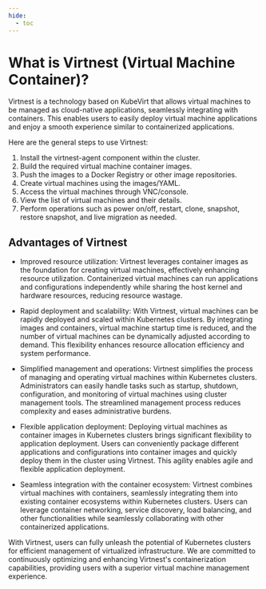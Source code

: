 ```yaml
---
hide:
  - toc
---
```


# What is Virtnest (Virtual Machine Container)?

Virtnest is a technology based on KubeVirt that allows virtual machines to be managed as
cloud-native applications, seamlessly integrating with containers. This enables users to
easily deploy virtual machine applications and enjoy a smooth experience similar to
containerized applications.

Here are the general steps to use Virtnest:

1. Install the virtnest-agent component within the cluster.
2. Build the required virtual machine container images.
3. Push the images to a Docker Registry or other image repositories.
4. Create virtual machines using the images/YAML.
5. Access the virtual machines through VNC/console.
6. View the list of virtual machines and their details.
7. Perform operations such as power on/off, restart, clone, snapshot, restore snapshot,
   and live migration as needed.

## Advantages of Virtnest

- Improved resource utilization: Virtnest leverages container images as the foundation for
  creating virtual machines, effectively enhancing resource utilization.
  Containerized virtual machines can run applications and configurations independently
  while sharing the host kernel and hardware resources, reducing resource wastage.

- Rapid deployment and scalability: With Virtnest, virtual machines can be rapidly deployed
  and scaled within Kubernetes clusters. By integrating images and containers, virtual machine
  startup time is reduced, and the number of virtual machines can be dynamically adjusted
  according to demand. This flexibility enhances resource allocation efficiency and system performance.

- Simplified management and operations: Virtnest simplifies the process of managing and operating
  virtual machines within Kubernetes clusters. Administrators can easily handle tasks such as startup,
  shutdown, configuration, and monitoring of virtual machines using cluster management tools.
  The streamlined management process reduces complexity and eases administrative burdens.

- Flexible application deployment: Deploying virtual machines as container images in Kubernetes clusters
  brings significant flexibility to application deployment. Users can conveniently package
  different applications and configurations into container images and quickly deploy them
  in the cluster using Virtnest. This agility enables agile and flexible application deployment.

- Seamless integration with the container ecosystem: Virtnest combines virtual machines with containers,
  seamlessly integrating them into existing container ecosystems within Kubernetes clusters. Users can
  leverage container networking, service discovery, load balancing, and other functionalities while
  seamlessly collaborating with other containerized applications.

With Virtnest, users can fully unleash the potential of Kubernetes clusters for efficient management
of virtualized infrastructure. We are committed to continuously optimizing and enhancing Virtnest's
containerization capabilities, providing users with a superior virtual machine management experience.

